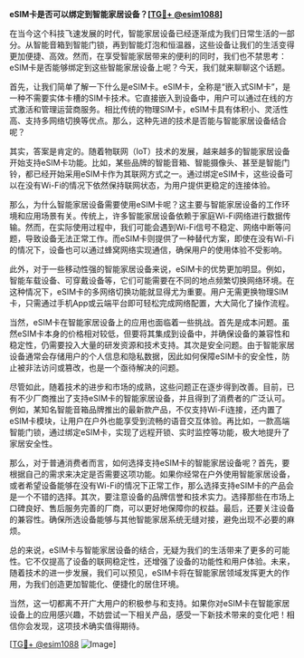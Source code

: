 **eSIM卡是否可以绑定到智能家居设备？[[TG💪+ @esim1088](https://t.me/s/esim1088)]**

在当今这个科技飞速发展的时代，智能家居设备已经逐渐成为我们日常生活的一部分。从智能音箱到智能门锁，再到智能灯泡和恒温器，这些设备让我们的生活变得更加便捷、高效。然而，在享受智能家居带来的便利的同时，我们也不禁思考：eSIM卡是否能够绑定到这些智能家居设备上呢？今天，我们就来聊聊这个话题。

首先，让我们简单了解一下什么是eSIM卡。eSIM卡，全称是“嵌入式SIM卡”，是一种不需要实体卡槽的SIM卡技术。它直接嵌入到设备中，用户可以通过在线的方式激活和管理运营商服务。相比传统的物理SIM卡，eSIM卡具有体积小、灵活性高、支持多网络切换等优点。那么，这种先进的技术是否能与智能家居设备结合呢？

其实，答案是肯定的。随着物联网（IoT）技术的发展，越来越多的智能家居设备开始支持eSIM卡功能。比如，某些品牌的智能音箱、智能摄像头、甚至是智能门铃，都已经开始采用eSIM卡作为其联网方式之一。通过绑定eSIM卡，这些设备可以在没有Wi-Fi的情况下依然保持联网状态，为用户提供更稳定的连接体验。

那么，为什么智能家居设备需要使用eSIM卡呢？这主要与智能家居设备的工作环境和应用场景有关。传统上，许多智能家居设备依赖于家庭Wi-Fi网络进行数据传输。然而，在实际使用过程中，我们可能会遇到Wi-Fi信号不稳定、网络中断等问题，导致设备无法正常工作。而eSIM卡则提供了一种替代方案，即使在没有Wi-Fi的情况下，设备也可以通过蜂窝网络实现通信，确保用户的使用体验不受影响。

此外，对于一些移动性强的智能家居设备来说，eSIM卡的优势更加明显。例如，智能车载设备、可穿戴设备等，它们可能需要在不同的地点频繁切换网络环境。在这种情况下，eSIM卡的多网络切换功能就显得尤为重要。用户无需更换物理SIM卡，只需通过手机App或云端平台即可轻松完成网络配置，大大简化了操作流程。

当然，eSIM卡在智能家居设备上的应用也面临着一些挑战。首先是成本问题。虽然eSIM卡本身的价格相对较低，但要将其集成到设备中，并确保设备的兼容性和稳定性，仍需要投入大量的研发资源和技术支持。其次是安全问题。由于智能家居设备通常会存储用户的个人信息和隐私数据，因此如何保障eSIM卡的安全性，防止被非法访问或篡改，也是一个亟待解决的问题。

尽管如此，随着技术的进步和市场的成熟，这些问题正在逐步得到改善。目前，已有不少厂商推出了支持eSIM卡的智能家居设备，并且得到了消费者的广泛认可。例如，某知名智能音箱品牌推出的最新款产品，不仅支持Wi-Fi连接，还内置了eSIM卡模块，让用户在户外也能享受到流畅的语音交互体验。再比如，一款高端智能门锁，通过绑定eSIM卡，实现了远程开锁、实时监控等功能，极大地提升了家居安全性。

那么，对于普通消费者而言，如何选择支持eSIM卡的智能家居设备呢？首先，要根据自己的需求来决定是否需要这项功能。如果你经常在户外使用智能家居设备，或者希望设备能够在没有Wi-Fi的情况下正常工作，那么选择支持eSIM卡的产品会是一个不错的选择。其次，要注意设备的品牌信誉和技术实力。选择那些在市场上口碑良好、售后服务完善的厂商，可以更好地保障你的权益。最后，还要关注设备的兼容性。确保所选设备能够与其他智能家居系统无缝对接，避免出现不必要的麻烦。

总的来说，eSIM卡与智能家居设备的结合，无疑为我们的生活带来了更多的可能性。它不仅提高了设备的联网稳定性，还增强了设备的功能性和用户体验。未来，随着技术的进一步发展，我们可以预见，eSIM卡将在智能家居领域发挥更大的作用，为我们创造更加智能化、便捷化的居住环境。

当然，这一切都离不开广大用户的积极参与和支持。如果你对eSIM卡在智能家居设备上的应用感兴趣，不妨尝试一下相关产品，感受一下新技术带来的变化吧！相信你会发现，这项技术确实值得期待。

[[TG💪+ @esim1088](https://t.me/s/esim1088) ![Image](https://i.postimg.cc/4NQfJmqS/Snipaste-2025-05-13-00-14-12.png)]